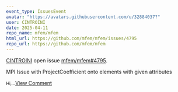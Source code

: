 ```yaml
---
event_type: IssuesEvent
avatar: "https://avatars.githubusercontent.com/u/32884037?"
user: CINTROINI
date: 2025-04-11
repo_name: mfem/mfem
html_url: https://github.com/mfem/mfem/issues/4795
repo_url: https://github.com/mfem/mfem
---
```


<a href='https://github.com/CINTROINI' target='_blank'>CINTROINI</a> open issue <a href='https://github.com/mfem/mfem/issues/4795' target='_blank'>mfem/mfem#4795</a>.

<p>MPI Issue with ProjectCoefficient onto elements with given attributes</p><small>Hi,...</small><a href='https://github.com/mfem/mfem/issues/4795' target='_blank'>View Comment</a>